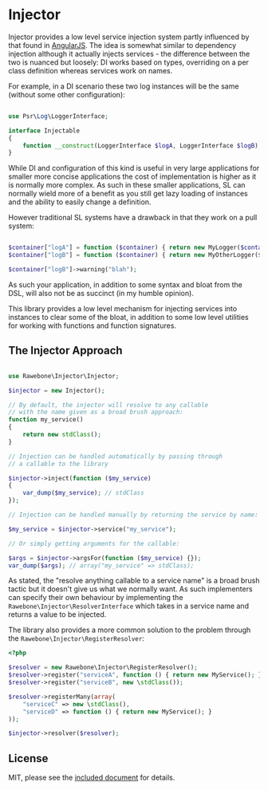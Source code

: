 # Injector

Injector provides a low level service injection system partly influenced by
that found in [AngularJS](https://angularjs.org). The idea is somewhat
similar to dependency injection although it actually injects services -
the difference between the two is nuanced but loosely: DI works based on
types, overriding on a per class definition whereas services work on names.

For example, in a DI scenario these two log instances will be the same
(without some other configuration):

```php

use Psr\Log\LoggerInterface;

interface Injectable
{
    function __construct(LoggerInterface $logA, LoggerInterface $logB);
}

```

While DI and configuration of this kind is useful in very large applications
for smaller more concise applications the cost of implementation is higher
as it is normally more complex. As such in these smaller applications, SL
can normally wield more of a benefit as you still get lazy loading of instances
and the ability to easily change a definition.

However traditional SL systems have a drawback in that they work on a pull
system:

```php

$container["logA"] = function ($container) { return new MyLogger($container["fileA"]); };
$container["logB"] = function ($container) { return new MyOtherLogger($container["fileB"]); };

$container["logB"]->warning("blah");

```

As such your application, in addition to some  syntax and bloat from the DSL,
will also not be as succinct (in my humble opinion).

This library provides a low level mechanism for injecting services into instances
to clear some of the bloat, in addition to some low level utilities for working
with functions and function signatures.

## The Injector Approach

```php

use Rawebone\Injector\Injector;

$injector = new Injector();

// By default, the injector will resolve to any callable
// with the name given as a broad brush approach:
function my_service()
{
    return new stdClass();
}

// Injection can be handled automatically by passing through
// a callable to the library

$injector->inject(function ($my_service)
{
    var_dump($my_service); // stdClass
});

// Injection can be handled manually by returning the service by name:

$my_service = $injector->service("my_service");

// Or simply getting arguments for the callable:

$args = $injector->argsFor(function ($my_service) {});
var_dump($args); // array("my_service" => stdClass);


```

As stated, the "resolve anything callable to a service name" is a broad brush
tactic but it doesn't give us what we normally want. As such implementers can
specify their own behaviour by implementing the `Rawebone\Injector\ResolverInterface`
which takes in a service name and returns a value to be injected.

The library also provides a more common solution to the problem through
the `Rawebone\Injector\RegisterResolver`:

```php
<?php

$resolver = new Rawebone\Injector\RegisterResolver();
$resolver->register("serviceA", function () { return new MyService(); });
$resolver->register("serviceB", new \stdClass());

$resolver->registerMany(array(
    "serviceC" => new \stdClass(),
    "serviceD" => function () { return new MyService(); }
));

$injector->resolver($resolver);

```


## License

MIT, please see the [included document](LICENSE) for details.
